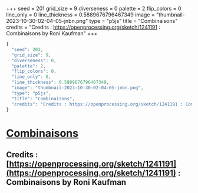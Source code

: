 +++
seed = 201
grid_size = 9
diverseness = 0
palette = 2
flip_colors = 0
line_only = 0
line_thickness = 0.5889676796467349
image = "thumbnail-2023-10-30-02-04-05-jnbn.png"
type = "p5js"
title = "Combinaisons"
credits = "Credits : https://openprocessing.org/sketch/1241191 : Combinaisons by Roni Kaufman"
+++




~~~javascript
{
  "seed": 201,
  "grid_size": 9,
  "diverseness": 0,
  "palette": 2,
  "flip_colors": 0,
  "line_only": 0,
  "line_thickness": 0.5889676796467349,
  "image": "thumbnail-2023-10-30-02-04-05-jnbn.png",
  "type": "p5js",
  "title": "Combinaisons",
  "credits": "Credits : https://openprocessing.org/sketch/1241191 : Combinaisons by Roni Kaufman"
}
~~~



# [Combinaisons](https://openprocessing.org/sketch/2066485)

## Credits : [https://openprocessing.org/sketch/1241191](https://openprocessing.org/sketch/1241191) : Combinaisons by Roni Kaufman 

